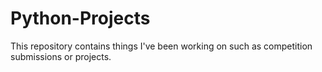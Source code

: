 # Python-Projects

This repository contains things I've been working on such as competition submissions or projects.
